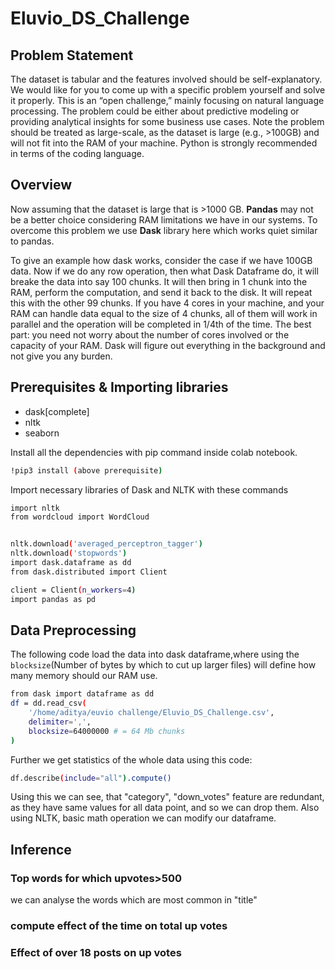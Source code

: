 # Eluvio_DS_Challenge

 

## Problem Statement

The dataset is tabular and the features involved should be self-explanatory. We would like for you to come up with a specific problem yourself and solve it properly. This is an “open challenge,” mainly focusing on natural language processing. The problem could be either about predictive modeling or providing analytical insights for some business use cases. Note the problem should be treated as large-scale, as the dataset is large (e.g., >100GB) and will not fit into the RAM of your machine. Python is strongly recommended in terms of the coding language.

## Overview
Now assuming that the dataset is large that is >1000 GB. **Pandas** may not be a better choice considering RAM limitations we have in our systems. To overcome this problem we use **Dask** library here which works quiet similar to pandas.

To give an example how dask works, consider the case if we have 100GB data. Now if we do any row operation, then what Dask Dataframe do, it will breake the data into say 100 chunks. It will then bring in 1 chunk into the RAM, perform the computation, and send it back to the disk. It will repeat this with the other 99 chunks. If you have 4 cores in your machine, and your RAM can handle data equal to the size of 4 chunks, all of them will work in parallel and the operation will be completed in 1/4th of the time. The best part: you need not worry about the number of cores involved or the capacity of your RAM. Dask will figure out everything in the background and not give you any burden.

## Prerequisites & Importing libraries
- dask[complete]
- nltk
- seaborn

Install all the dependencies with pip command inside colab notebook.
```sh
!pip3 install (above prerequisite)
```
Import necessary libraries of Dask and NLTK with these commands
```sh
import nltk
from wordcloud import WordCloud


nltk.download('averaged_perceptron_tagger')
nltk.download('stopwords')
import dask.dataframe as dd
from dask.distributed import Client

client = Client(n_workers=4)
import pandas as pd
```

## Data Preprocessing
The following code load the data into dask dataframe,where using the <code>blocksize</code>(Number of bytes by which to cut up larger files) will define how many memory should our RAM use.


```sh
from dask import dataframe as dd
df = dd.read_csv(
    '/home/aditya/euvio challenge/Eluvio_DS_Challenge.csv', 
    delimiter=',',
    blocksize=64000000 # = 64 Mb chunks
)
```

Further we get statistics of the whole data using this code:

```sh
df.describe(include="all").compute()
```
Using this we can see, that "category", "down_votes" feature are redundant, as they have same values for all data point, and so we can drop them.
Also using NLTK, basic math operation we can modify our dataframe.


## Inference

### Top words for which upvotes>500
we can analyse the words which are most common in "title" 

### compute effect of the time on total up votes

### Effect of over 18 posts on up votes

